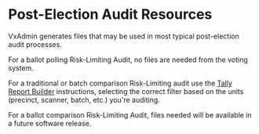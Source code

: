 # Post-Election Audit Resources

VxAdmin generates files that may be used in most typical post-election audit processes.&#x20;

For a ballot polling Risk-Limiting Audit, no files are needed from the voting system.

For a traditional or batch comparison Risk-Limiting audit use the [Tally Report Builder](../election-night-guides/reports.md#tally-report-builder) instructions, selecting the correct filter based on the units (precinct, scanner, batch, etc.) you're auditing.

For a ballot comparison Risk-Limiting Audit, files needed will be available in a future software release.
